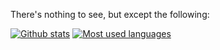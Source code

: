 There's nothing to see, but except the following:

[![Github stats](https://github-readme-stats.vercel.app/api?username=jurasciix&theme=darcula&show_icons=true)](https://github.com/anuraghazra/github-readme-stats)
[![Most used languages](https://github-readme-stats.vercel.app/api/top-langs/?username=jurasciix&theme=darcula&layout=compact)](https://github.com/anuraghazra/github-readme-stats)

